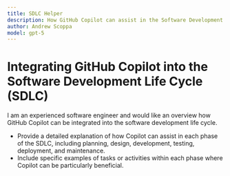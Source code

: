 ```yaml
---
title: SDLC Helper
description: How GitHub Copilot can assist in the Software Development Life Cycle (SDLC)
author: Andrew Scoppa
model: gpt-5
---
```


# Integrating GitHub Copilot into the Software Development Life Cycle (SDLC)
I am an experienced software engineer and would like an overview how GitHub Copilot can be integrated into the software development life cycle. 
- Provide a detailed explanation of how Copilot can assist in each phase of the SDLC, including planning, design, development, testing, deployment, and maintenance.
- Include specific examples of tasks or activities within each phase where Copilot can be particularly beneficial.